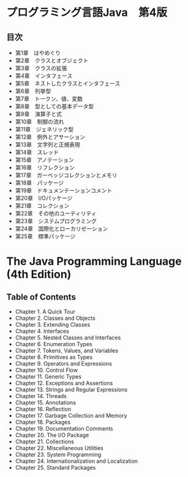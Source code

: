 # プログラミング言語Java　第4版

## 目次

* 第1章　はやめぐり
* 第2章　クラスとオブジェクト
* 第3章　クラスの拡張
* 第4章　インタフェース
* 第5章　ネストしたクラスとインタフェース
* 第6章　列挙型
* 第7章　トークン、値、変数
* 第8章　型としての基本データ型
* 第9章　演算子と式
* 第10章　制御の流れ
* 第11章　ジェネリック型
* 第12章　例外とアサーション
* 第13章　文字列と正規表現
* 第14章　スレッド
* 第15章　アノテーション
* 第16章　リフレクション
* 第17章　ガーベッジコレクションとメモリ
* 第18章　パッケージ
* 第19章　ドキュメンテーションコメント
* 第20章　I/Oパッケージ
* 第21章　コレクション
* 第22章　その他のユーティリティ
* 第23章　システムプログラミング
* 第24章　国際化とローカリゼーション
* 第25章　標準パッケージ

# The Java Programming Language (4th Edition) 

## Table of Contents

* Chapter 1.  A Quick Tour
* Chapter 2.  Classes and Objects
* Chapter 3.  Extending Classes
* Chapter 4.  Interfaces
* Chapter 5.  Nested Classes and Interfaces
* Chapter 6.  Enumeration Types
* Chapter 7.  Tokens, Values, and Variables
* Chapter 8.  Primitives as Types
* Chapter 9.  Operators and Expressions
* Chapter 10.  Control Flow
* Chapter 11.  Generic Types
* Chapter 12.  Exceptions and Assertions
* Chapter 13.  Strings and Regular Expressions
* Chapter 14.  Threads
* Chapter 15.  Annotations
* Chapter 16.  Reflection
* Chapter 17.  Garbage Collection and Memory
* Chapter 18.  Packages
* Chapter 19.  Documentation Comments
* Chapter 20.  The I/O Package
* Chapter 21.  Collections
* Chapter 22.  Miscellaneous Utilities
* Chapter 23.  System Programming
* Chapter 24.  Internationalization and Localization
* Chapter 25.  Standard Packages

